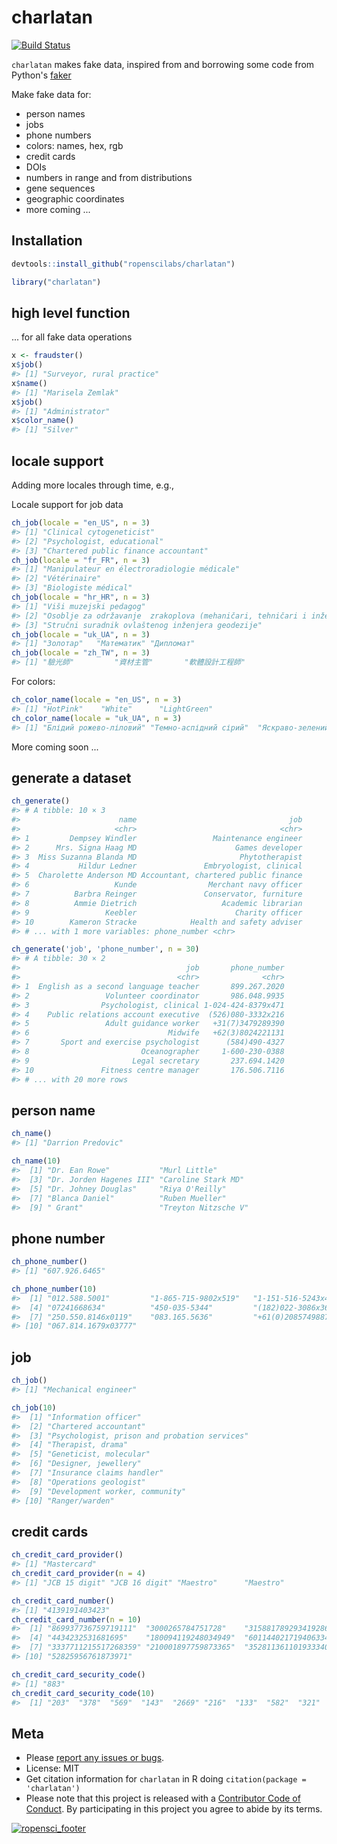 charlatan
=========



[![Build Status](https://travis-ci.org/ropenscilabs/charlatan.svg?branch=master)](https://travis-ci.org/ropenscilabs/charlatan)

`charlatan` makes fake data, inspired from and borrowing some code from Python's [faker](https://github.com/joke2k/faker) 

Make fake data for:

* person names
* jobs
* phone numbers
* colors: names, hex, rgb
* credit cards
* DOIs
* numbers in range and from distributions
* gene sequences
* geographic coordinates
* more coming ...

## Installation


```r
devtools::install_github("ropenscilabs/charlatan")
```


```r
library("charlatan")
```

## high level function 

... for all fake data operations


```r
x <- fraudster()
x$job()
#> [1] "Surveyor, rural practice"
x$name()
#> [1] "Marisela Zemlak"
x$job()
#> [1] "Administrator"
x$color_name()
#> [1] "Silver"
```

## locale support

Adding more locales through time, e.g., 

Locale support for job data


```r
ch_job(locale = "en_US", n = 3)
#> [1] "Clinical cytogeneticist"            
#> [2] "Psychologist, educational"          
#> [3] "Chartered public finance accountant"
ch_job(locale = "fr_FR", n = 3)
#> [1] "Manipulateur en électroradiologie médicale"
#> [2] "Vétérinaire"                               
#> [3] "Biologiste médical"
ch_job(locale = "hr_HR", n = 3)
#> [1] "Viši muzejski pedagog"                                                
#> [2] "Osoblje za održavanje  zrakoplova (mehaničari, tehničari i inženjeri)"
#> [3] "Stručni suradnik ovlaštenog inženjera geodezije"
ch_job(locale = "uk_UA", n = 3)
#> [1] "Золотар"   "Математик" "Дипломат"
ch_job(locale = "zh_TW", n = 3)
#> [1] "驗光師"         "資材主管"       "軟體設計工程師"
```

For colors:


```r
ch_color_name(locale = "en_US", n = 3)
#> [1] "HotPink"    "White"      "LightGreen"
ch_color_name(locale = "uk_UA", n = 3)
#> [1] "Блідий рожево-ліловий" "Темно-аспідний сірий"  "Яскраво-зелений"
```

More coming soon ...

## generate a dataset


```r
ch_generate()
#> # A tibble: 10 × 3
#>                      name                                  job
#>                     <chr>                                <chr>
#> 1         Dempsey Windler                 Maintenance engineer
#> 2      Mrs. Signa Haag MD                      Games developer
#> 3  Miss Suzanna Blanda MD                       Phytotherapist
#> 4           Hildur Ledner               Embryologist, clinical
#> 5  Charolette Anderson MD Accountant, chartered public finance
#> 6                   Kunde                Merchant navy officer
#> 7          Barbra Reinger               Conservator, furniture
#> 8          Ammie Dietrich                   Academic librarian
#> 9                 Keebler                      Charity officer
#> 10        Kameron Stracke            Health and safety adviser
#> # ... with 1 more variables: phone_number <chr>
```


```r
ch_generate('job', 'phone_number', n = 30)
#> # A tibble: 30 × 2
#>                                     job       phone_number
#>                                   <chr>              <chr>
#> 1  English as a second language teacher       899.267.2020
#> 2                 Volunteer coordinator       986.048.9935
#> 3                Psychologist, clinical 1-024-424-8379x471
#> 4    Public relations account executive  (526)080-3332x216
#> 5                 Adult guidance worker   +31(7)3479289390
#> 6                               Midwife   +62(3)8024221131
#> 7       Sport and exercise psychologist      (584)490-4327
#> 8                         Oceanographer     1-600-230-0388
#> 9                       Legal secretary       237.694.1420
#> 10               Fitness centre manager       176.506.7116
#> # ... with 20 more rows
```


## person name


```r
ch_name()
#> [1] "Darrion Predovic"
```


```r
ch_name(10)
#>  [1] "Dr. Ean Rowe"           "Murl Little"           
#>  [3] "Dr. Jorden Hagenes III" "Caroline Stark MD"     
#>  [5] "Dr. Johney Douglas"     "Riya O'Reilly"         
#>  [7] "Blanca Daniel"          "Ruben Mueller"         
#>  [9] " Grant"                 "Treyton Nitzsche V"
```


## phone number


```r
ch_phone_number()
#> [1] "607.926.6465"
```


```r
ch_phone_number(10)
#>  [1] "012.588.5001"         "1-865-715-9802x519"   "1-151-516-5243x49390"
#>  [4] "07241668634"          "450-035-5344"         "(182)022-3086x36655" 
#>  [7] "250.550.8146x0119"    "083.165.5636"         "+61(0)2085749887"    
#> [10] "067.814.1679x03777"
```

## job


```r
ch_job()
#> [1] "Mechanical engineer"
```


```r
ch_job(10)
#>  [1] "Information officer"                        
#>  [2] "Chartered accountant"                       
#>  [3] "Psychologist, prison and probation services"
#>  [4] "Therapist, drama"                           
#>  [5] "Geneticist, molecular"                      
#>  [6] "Designer, jewellery"                        
#>  [7] "Insurance claims handler"                   
#>  [8] "Operations geologist"                       
#>  [9] "Development worker, community"              
#> [10] "Ranger/warden"
```

## credit cards


```r
ch_credit_card_provider()
#> [1] "Mastercard"
ch_credit_card_provider(n = 4)
#> [1] "JCB 15 digit" "JCB 16 digit" "Maestro"      "Maestro"
```


```r
ch_credit_card_number()
#> [1] "4139191403423"
ch_credit_card_number(n = 10)
#>  [1] "869937736759719111"  "3000265784751728"    "3158817892934192868"
#>  [4] "4434232531681695"    "180094119248034949"  "6011440217194063341"
#>  [7] "3337711215517268359" "210001897759873365"  "3528113611019333408"
#> [10] "52825956761873971"
```


```r
ch_credit_card_security_code()
#> [1] "883"
ch_credit_card_security_code(10)
#>  [1] "203"  "378"  "569"  "143"  "2669" "216"  "133"  "582"  "321"  "465"
```



## Meta

* Please [report any issues or bugs](https://github.com/ropenscilabs/charlatan/issues).
* License: MIT
* Get citation information for `charlatan` in R doing `citation(package = 'charlatan')`
* Please note that this project is released with a [Contributor Code of Conduct](CONDUCT.md). 
By participating in this project you agree to abide by its terms.

[![ropensci_footer](https://ropensci.org/public_images/github_footer.png)](https://ropensci.org)
